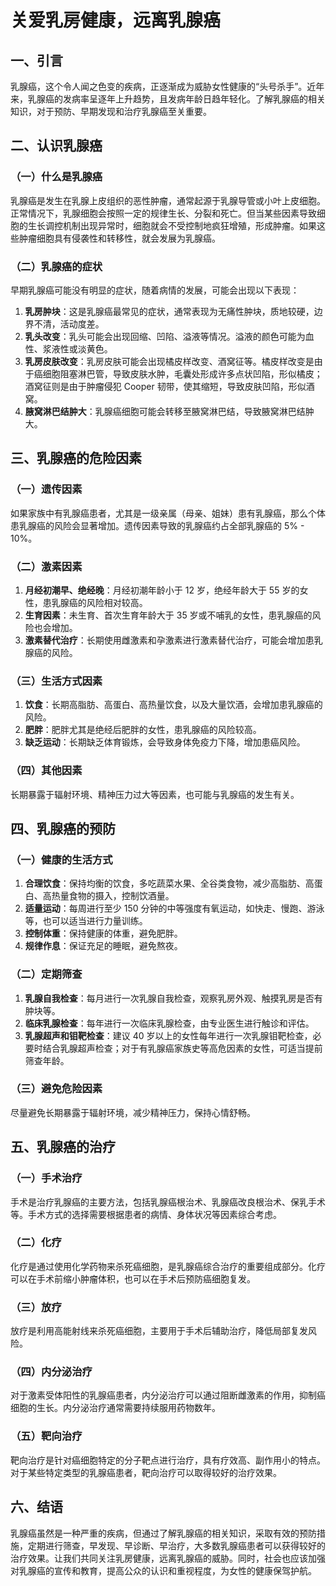 # 关爱乳房健康，远离乳腺癌

## 一、引言
乳腺癌，这个令人闻之色变的疾病，正逐渐成为威胁女性健康的“头号杀手”。近年来，乳腺癌的发病率呈逐年上升趋势，且发病年龄日趋年轻化。了解乳腺癌的相关知识，对于预防、早期发现和治疗乳腺癌至关重要。

## 二、认识乳腺癌
### （一）什么是乳腺癌
乳腺癌是发生在乳腺上皮组织的恶性肿瘤，通常起源于乳腺导管或小叶上皮细胞。正常情况下，乳腺细胞会按照一定的规律生长、分裂和死亡。但当某些因素导致细胞的生长调控机制出现异常时，细胞就会不受控制地疯狂增殖，形成肿瘤。如果这些肿瘤细胞具有侵袭性和转移性，就会发展为乳腺癌。

### （二）乳腺癌的症状
早期乳腺癌可能没有明显的症状，随着病情的发展，可能会出现以下表现：
1. **乳房肿块**：这是乳腺癌最常见的症状，通常表现为无痛性肿块，质地较硬，边界不清，活动度差。
2. **乳头改变**：乳头可能会出现回缩、凹陷、溢液等情况。溢液的颜色可能为血性、浆液性或淡黄色。
3. **乳房皮肤改变**：乳房皮肤可能会出现橘皮样改变、酒窝征等。橘皮样改变是由于癌细胞阻塞淋巴管，导致皮肤水肿，毛囊处形成许多点状凹陷，形似橘皮；酒窝征则是由于肿瘤侵犯 Cooper 韧带，使其缩短，导致皮肤凹陷，形似酒窝。
4. **腋窝淋巴结肿大**：乳腺癌细胞可能会转移至腋窝淋巴结，导致腋窝淋巴结肿大。

## 三、乳腺癌的危险因素
### （一）遗传因素
如果家族中有乳腺癌患者，尤其是一级亲属（母亲、姐妹）患有乳腺癌，那么个体患乳腺癌的风险会显著增加。遗传因素导致的乳腺癌约占全部乳腺癌的 5% - 10%。

### （二）激素因素
1. **月经初潮早、绝经晚**：月经初潮年龄小于 12 岁，绝经年龄大于 55 岁的女性，患乳腺癌的风险相对较高。
2. **生育因素**：未生育、首次生育年龄大于 35 岁或不哺乳的女性，患乳腺癌的风险也会增加。
3. **激素替代治疗**：长期使用雌激素和孕激素进行激素替代治疗，可能会增加患乳腺癌的风险。

### （三）生活方式因素
1. **饮食**：长期高脂肪、高蛋白、高热量饮食，以及大量饮酒，会增加患乳腺癌的风险。
2. **肥胖**：肥胖尤其是绝经后肥胖的女性，患乳腺癌的风险较高。
3. **缺乏运动**：长期缺乏体育锻炼，会导致身体免疫力下降，增加患癌风险。

### （四）其他因素
长期暴露于辐射环境、精神压力过大等因素，也可能与乳腺癌的发生有关。

## 四、乳腺癌的预防
### （一）健康的生活方式
1. **合理饮食**：保持均衡的饮食，多吃蔬菜水果、全谷类食物，减少高脂肪、高蛋白、高热量食物的摄入，控制饮酒量。
2. **适量运动**：每周进行至少 150 分钟的中等强度有氧运动，如快走、慢跑、游泳等，也可以适当进行力量训练。
3. **控制体重**：保持健康的体重，避免肥胖。
4. **规律作息**：保证充足的睡眠，避免熬夜。

### （二）定期筛查
1. **乳腺自我检查**：每月进行一次乳腺自我检查，观察乳房外观、触摸乳房是否有肿块等。
2. **临床乳腺检查**：每年进行一次临床乳腺检查，由专业医生进行触诊和评估。
3. **乳腺超声和钼靶检查**：建议 40 岁以上的女性每年进行一次乳腺钼靶检查，必要时结合乳腺超声检查；对于有乳腺癌家族史等高危因素的女性，可适当提前筛查年龄。

### （三）避免危险因素
尽量避免长期暴露于辐射环境，减少精神压力，保持心情舒畅。

## 五、乳腺癌的治疗
### （一）手术治疗
手术是治疗乳腺癌的主要方法，包括乳腺癌根治术、乳腺癌改良根治术、保乳手术等。手术方式的选择需要根据患者的病情、身体状况等因素综合考虑。

### （二）化疗
化疗是通过使用化学药物来杀死癌细胞，是乳腺癌综合治疗的重要组成部分。化疗可以在手术前缩小肿瘤体积，也可以在手术后预防癌细胞复发。

### （三）放疗
放疗是利用高能射线来杀死癌细胞，主要用于手术后辅助治疗，降低局部复发风险。

### （四）内分泌治疗
对于激素受体阳性的乳腺癌患者，内分泌治疗可以通过阻断雌激素的作用，抑制癌细胞的生长。内分泌治疗通常需要持续服用药物数年。

### （五）靶向治疗
靶向治疗是针对癌细胞特定的分子靶点进行治疗，具有疗效高、副作用小的特点。对于某些特定类型的乳腺癌患者，靶向治疗可以取得较好的治疗效果。

## 六、结语
乳腺癌虽然是一种严重的疾病，但通过了解乳腺癌的相关知识，采取有效的预防措施，定期进行筛查，早发现、早诊断、早治疗，大多数乳腺癌患者可以获得较好的治疗效果。让我们共同关注乳房健康，远离乳腺癌的威胁。同时，社会也应该加强对乳腺癌的宣传和教育，提高公众的认识和重视程度，为女性的健康保驾护航。 